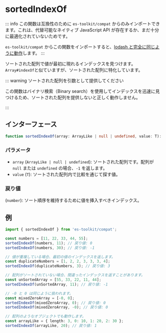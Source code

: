 # sortedIndexOf

::: info
この関数は互換性のために `es-toolkit/compat` からのみインポートできます。これは、代替可能なネイティブ JavaScript API が存在するか、まだ十分に最適化されていないためです。

`es-toolkit/compat` からこの関数をインポートすると、[lodash と完全に同じように動作](../../../compatibility.md)します。
:::

ソートされた配列で値が最初に現れるインデックスを見つけます。`Array#indexOf`と似ていますが、ソートされた配列に特化しています。

::: warning ソートされた配列を引数として提供してください

この関数はバイナリ検索（Binary search）を使用してインデックスを迅速に見つけるため、ソートされた配列を提供しないと正しく動作しません。

:::

## インターフェース

```typescript
function sortedIndexOf(array: ArrayLike | null | undefined, value: T): number;
```

### パラメータ

- `array` (`ArrayLike | null | undefined`): ソートされた配列です。配列が `null` または `undefined` の場合、`-1` を返します。
- `value` (`T`): ソートされた配列内で比較を通じて探す値。

### 戻り値

(`number`): ソート順序を維持するために値を挿入すべきインデックス。

## 例

```typescript
import { sortedIndexOf } from 'es-toolkit/compat';

const numbers = [11, 22, 33, 44, 55];
sortedIndexOf(numbers, 11); // 戻り値: 0
sortedIndexOf(numbers, 30); // 戻り値: -1

// 値が重複している場合、最初の値のインデックスを返します。
const duplicateNumbers = [1, 2, 2, 3, 3, 3, 4];
sortedIndexOf(duplicateNumbers, 3); // 戻り値: 3

// 配列がソートされていない場合、間違ったインデックスを返すことがあります。
const unSortedArray = [55, 33, 22, 11, 44];
sortedIndexOf(unSortedArray, 11); // 戻り値: -1

// -0 と 0 は同じように扱われます。
const mixedZeroArray = [-0, 0];
sortedIndexOf(mixedZeroArray, 0); // 戻り値: 0
sortedIndexOf(mixedZeroArray, -0); // 戻り値: 0

// 配列のようなオブジェクトでも動作します。
const arrayLike = { length: 3, 0: 10, 1: 20, 2: 30 };
sortedIndexOf(arrayLike, 20); // 戻り値: 1
```
